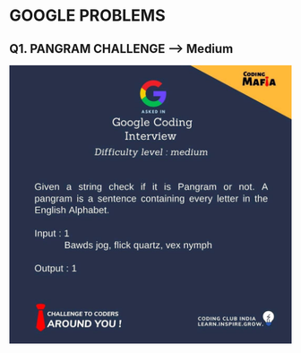 # GOOGLE PROBLEMS
## Q1. PANGRAM CHALLENGE --> Medium
![picture alt](q1.jpg "Frontal Face HaarCascade")

